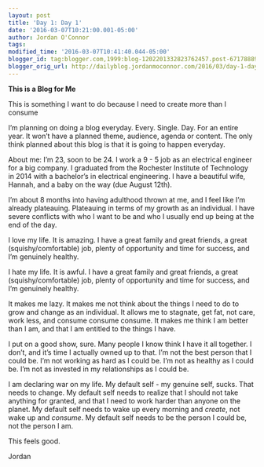 ```yaml
---
layout: post
title: 'Day 1: Day 1'
date: '2016-03-07T10:21:00.001-05:00'
author: Jordan O'Connor
tags:
modified_time: '2016-03-07T10:41:40.044-05:00'
blogger_id: tag:blogger.com,1999:blog-1202201332823762457.post-6717888969661604404
blogger_orig_url: http://dailyblog.jordanmoconnor.com/2016/03/day-1-day-1.html
---
```


**This is a Blog for Me**

This is something I want to do because I need to create more than I consume

I’m planning on doing a blog everyday. Every. Single. Day. For an entire year. It won’t have a planned theme, audience, agenda or content. The only think planned about this blog is that it is going to happen everyday.

About me: I’m 23, soon to be 24. I work a 9 - 5 job as an electrical engineer for a big company. I graduated from the Rochester Institute of Technology in 2014 with a bachelor’s in electrical engineering. I have a beautiful wife, Hannah, and a baby on the way (due August 12th).

I’m about 8 months into having adulthood thrown at me, and I feel like I’m already plateauing. Plateauing in terms of my growth as an individual. I have severe conflicts with who I want to be and who I usually end up being at the end of the day.

I love my life. It is amazing. I have a great family and great friends, a great (squishy/comfortable) job, plenty of opportunity and time for success, and I’m genuinely healthy.

I hate my life. It is awful. I have a great family and great friends, a great (squishy/comfortable) job, plenty of opportunity and time for success, and I’m genuinely healthy.

It makes me lazy. It makes me not think about the things I need to do to grow and change as an individual. It allows me to stagnate, get fat, not care, work less, and consume consume consume. It makes me think I am better than I am, and that I am entitled to the things I have.

I put on a good show, sure. Many people I know think I have it all together. I don’t, and it’s time I actually owned up to that. I’m not the best person that I could be. I’m not working as hard as I could be. I’m not as healthy as I could be. I’m not as invested in my relationships as I could be.

I am declaring war on my life. My default self - my genuine self, sucks. That needs to change. My default self needs to realize that I should not take anything for granted, and that I need to work harder than anyone on the planet. My default self needs to wake up every morning and *create*, not wake up and *consume*. My default self needs to be the person I could be, not the person I am.

This feels good.

Jordan
